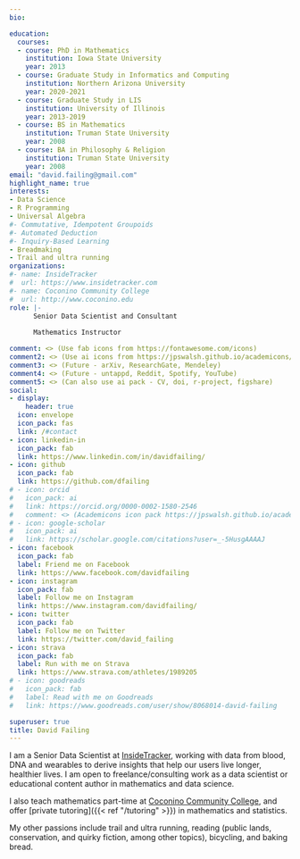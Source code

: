 ```yaml
---
bio: 

education:
  courses:
  - course: PhD in Mathematics
    institution: Iowa State University
    year: 2013
  - course: Graduate Study in Informatics and Computing
    institution: Northern Arizona University
    year: 2020-2021
  - course: Graduate Study in LIS
    institution: University of Illinois
    year: 2013-2019
  - course: BS in Mathematics
    institution: Truman State University
    year: 2008
  - course: BA in Philosophy & Religion
    institution: Truman State University
    year: 2008
email: "david.failing@gmail.com"
highlight_name: true
interests:
- Data Science
- R Programming
- Universal Algebra
#- Commutative, Idempotent Groupoids
#- Automated Deduction
#- Inquiry-Based Learning
- Breadmaking
- Trail and ultra running
organizations:
#- name: InsideTracker
#  url: https://www.insidetracker.com
#- name: Coconino Community College
#  url: http://www.coconino.edu
role: |-
      Senior Data Scientist and Consultant
      
      Mathematics Instructor

comment: <> (Use fab icons from https://fontawesome.com/icons)
comment2: <> (Use ai icons from https://jpswalsh.github.io/academicons/)
comment3: <> (Future - arXiv, ResearchGate, Mendeley)
comment4: <> (Future - untappd, Reddit, Spotify, YouTube)
comment5: <> (Can also use ai pack - CV, doi, r-project, figshare)
social:
- display:
    header: true
  icon: envelope
  icon_pack: fas
  link: /#contact
- icon: linkedin-in
  icon_pack: fab
  link: https://www.linkedin.com/in/davidfailing/
- icon: github
  icon_pack: fab
  link: https://github.com/dfailing
# - icon: orcid
#   icon_pack: ai
#   link: https://orcid.org/0000-0002-1580-2546
#   comment: <> (Academicons icon pack https://jpswalsh.github.io/academicons/)
# - icon: google-scholar
#   icon_pack: ai
#   link: https://scholar.google.com/citations?user=_-5HusgAAAAJ
- icon: facebook
  icon_pack: fab
  label: Friend me on Facebook
  link: https://www.facebook.com/davidfailing
- icon: instagram
  icon_pack: fab
  label: Follow me on Instagram
  link: https://www.instagram.com/davidfailing/
- icon: twitter
  icon_pack: fab
  label: Follow me on Twitter
  link: https://twitter.com/david_failing
- icon: strava
  icon_pack: fab
  label: Run with me on Strava
  link: https://www.strava.com/athletes/1989205
# - icon: goodreads
#   icon_pack: fab
#   label: Read with me on Goodreads
#   link: https://www.goodreads.com/user/show/8068014-david-failing

superuser: true
title: David Failing
---
```


I am a Senior Data Scientist at [InsideTracker](https://www.insidetracker.com/), working with data from blood, DNA and wearables to derive insights that help our users live longer, healthier lives. I am open to freelance/consulting work as a data scientist or educational content author in mathematics and data science.

I also teach mathematics part-time at [Coconino Community College](https://www.coconino.edu/), and offer [private tutoring]({{< ref "/tutoring" >}}) in mathematics and statistics. 

My other passions include trail and ultra running, reading (public lands, conservation, and quirky fiction, among other topics), bicycling, and baking bread.

<!--{ {< icon name="download" pack="fas" >}} Download my {{< staticref "media/demo_resume.pdf" "newtab" >}}CV{{< /staticref >}}. -->
